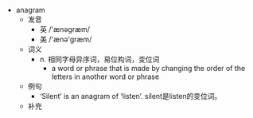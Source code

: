- anagram
  - 发音
    - 英 /'ænəgræm/
    - 美 /'ænə'græm/
  - 词义
    - n. 相同字母异序词，易位构词，变位词
      - a word or phrase that is made by changing the order of the letters in another word or phrase
  - 例句
    - ‘Silent’ is an anagram of ‘listen’. silent是listen的变位词。
  - 补充